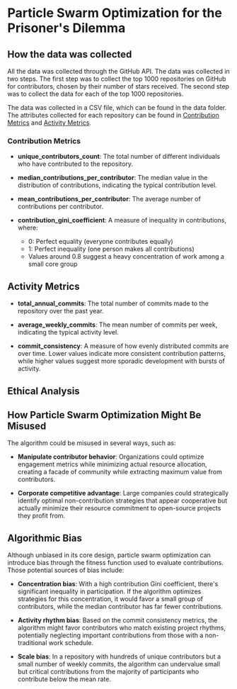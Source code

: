 # Particle Swarm Optimization for the Prisoner's Dilemma

## How the data was collected

All the data was collected through the GitHub API. The data was collected in two steps. The first step was to collect the top 1000 repositories on GitHub for contributors, chosen by their number of stars received. The second step was to collect the data for each of the top 1000 repositories.

The data was collected in a CSV file, which can be found in the data folder. The attributes collected for each repository can be found in [Contribution Metrics](#contribution-metrics) and [Activity Metrics](#activity-metrics).

### Contribution Metrics

- **unique_contributors_count**: The total number of different individuals who have contributed to the repository.

- **median_contributions_per_contributor**: The median value in the distribution of contributions, indicating the typical contribution level.

- **mean_contributions_per_contributor**: The average number of contributions per contributor.

- **contribution_gini_coefficient**: A measure of inequality in contributions, where:
  - 0: Perfect equality (everyone contributes equally)
  - 1: Perfect inequality (one person makes all contributions)
  - Values around 0.8 suggest a heavy concentration of work among a small core group

## Activity Metrics

- **total_annual_commits**: The total number of commits made to the repository over the past year.

- **average_weekly_commits**: The mean number of commits per week, indicating the typical activity level.

- **commit_consistency**: A measure of how evenly distributed commits are over time. Lower values indicate more consistent contribution patterns, while higher values suggest more sporadic development with bursts of activity.

## Ethical Analysis

## How Particle Swarm Optimization Might Be Misused

The algorithm could be misused in several ways, such as:

- **Manipulate contributor behavior**: Organizations could optimize engagement metrics while minimizing actual resource allocation, creating a facade of community while extracting maximum value from contributors.

- **Corporate competitive advantage**: Large companies could strategically identify optimal non-contribution strategies that appear cooperative but actually minimize their resource commitment to open-source projects they profit from.

## Algorithmic Bias

Although unbiased in its core design, particle swarm optimization can introduce bias through the fitness function used to evaluate contributions. Those potential sources of bias include:

- **Concentration bias**: With a high contribution Gini coefficient, there's significant inequality in participation. If the algorithm optimizes strategies for this concentration, it would favor a small group of contributors, while the median contributor has far fewer contributions.

- **Activity rhythm bias**: Based on the commit consistency metrics, the algorithm might favor contributors who match existing project rhythms, potentially neglecting important contributions from those with a non-traditional work schedule.

- **Scale bias**: In a repository with hundreds of unique contributors but a small number of weekly commits, the algorithm can undervalue small but critical contributions from the majority of participants who contribute below the mean rate.
